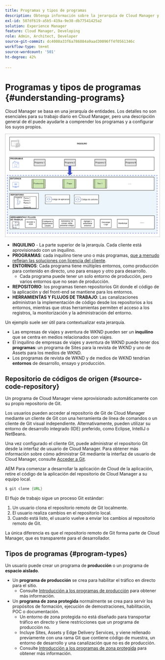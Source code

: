 ```yaml
---
title: Programas y tipos de programas
description: Obtenga información sobre la jerarquía de Cloud Manager y cómo encajan los distintos tipos de programas en su estructura y cómo difieren.
exl-id: 507df619-a5b5-419a-9e38-db77541425a2
solution: Experience Manager
feature: Cloud Manager, Developing
role: Admin, Architect, Developer
source-git-commit: dc4008a33f6a786884a9aad30096ff4f0561346c
workflow-type: tm+mt
source-wordcount: '501'
ht-degree: 42%

---
```



# Programas y tipos de programas {#understanding-programs}

Cloud Manager se basa en una jerarquía de entidades. Los detalles no son esenciales para su trabajo diario en Cloud Manager, pero una descripción general de él puede ayudarle a comprender los programas y a configurar los suyos propios.

![Jerarquía de Cloud Manager](assets/program-types1.png)

* **INQUILINO** - La parte superior de la jerarquía. Cada cliente está aprovisionado con un inquilino.
* **PROGRAMAS**: cada inquilino tiene uno o más programas, [que a menudo reflejan las soluciones con licencia del cliente](introduction-production-programs.md).
* **ENTORNOS**: Cada programa tiene múltiples entornos, como producción para contenido en directo, uno para ensayo y otro para desarrollo.
   * Cada programa puede tener un solo entorno de producción, pero varios entornos que no sean de producción.
* **REPOSITORIO**: los programas tienen repositorios Git donde el código de la aplicación y del front-end se mantiene para los entornos.
* **HERRAMIENTAS Y FLUJOS DE TRABAJO**: Las canalizaciones administran la implementación de código desde los repositorios a los entornos, mientras que otras herramientas permiten el acceso a los registros, la monitorización y la administración del entorno.

Un ejemplo suele ser útil para contextualizar esta jerarquía.

* Las empresas de viajes y aventura de WKND pueden ser un **inquilino** que se centra en medios relacionados con viajes.
* El inquilino de empresas de viajes y aventura de WKND puede tener dos **programas**: un programa de Sites para la revista de WKND y uno de Assets para los medios de WKND.
* Los programas de revista de WKND y de medios de WKND tendrían **entornos** de desarrollo, ensayo y producción.

## Repositorio de códigos de origen {#source-code-repository}

Un programa de Cloud Manager viene aprovisionado automáticamente con su propio repositorio de Git.

Los usuarios pueden acceder al repositorio de Git de Cloud Manager mediante un cliente de Git con una herramienta de línea de comandos o un cliente de Git visual independiente. Alternativamente, pueden utilizar su entorno de desarrollo integrado (IDE) preferido, como Eclipse, IntelliJ o NetBeans.

Una vez configurado el cliente Git, puede administrar el repositorio Git desde la interfaz de usuario de Cloud Manager. Para obtener más información sobre cómo administrar Git mediante la interfaz de usuario de Cloud Manager, consulte [Acceder a Git](/help/implementing/cloud-manager/managing-code/accessing-repos.md).

AEM Para comenzar a desarrollar la aplicación de Cloud de la aplicación, retire el código de la aplicación del repositorio de Cloud Manager a su equipo local.

```java
$ git clone {URL}
```

El flujo de trabajo sigue un proceso Git estándar:

1. Un usuario clona el repositorio remoto de Git localmente.
1. El usuario realiza cambios en el repositorio local.
1. Cuando está listo, el usuario vuelve a enviar los cambios al repositorio remoto de Git.

La única diferencia es que el repositorio remoto de Git forma parte de Cloud Manager, que es transparente para el desarrollador.

## Tipos de programas {#program-types}

Un usuario puede crear un programa de **producción** o un programa de **espacio aislado**.

* Un **programa de producción** se crea para habilitar el tráfico en directo para el sitio.
   * Consulte [Introducción a los programas de producción](/help/implementing/cloud-manager/getting-access-to-aem-in-cloud/introduction-production-programs.md) para obtener más información.
* Un **programa de zona protegida** normalmente se crea para servir los propósitos de formación, ejecución de demostraciones, habilitación, POC o documentación.
   * Un entorno de zona protegida no está diseñado para transportar tráfico en directo y tiene restricciones que un programa de producción no.
   * Incluye Sites, Assets y Edge Delivery Services, y viene rellenado previamente con una rama Git que contiene código de muestra, un entorno de desarrollo y una canalización que no es de producción.
   * Consulte [Introducción a los programas de zona protegida](/help/implementing/cloud-manager/getting-access-to-aem-in-cloud/introduction-sandbox-programs.md) para obtener más información.
